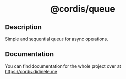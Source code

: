 <div align = "center">

# @cordis/queue

</div>

## Description

Simple and sequential queue for async operations.

## Documentation
You can find documentation for the whole project over at https://cordis.didinele.me
